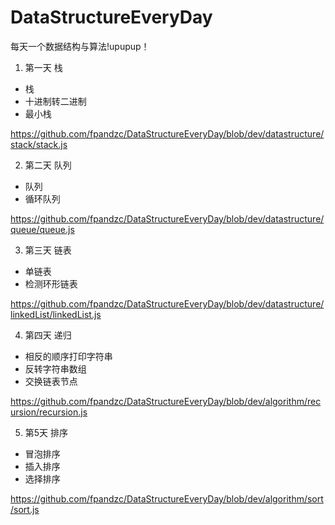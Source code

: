 # DataStructureEveryDay
每天一个数据结构与算法!upupup！

1. 第一天 栈 
- 栈 
- 十进制转二进制
- 最小栈

https://github.com/fpandzc/DataStructureEveryDay/blob/dev/datastructure/stack/stack.js

2. 第二天 队列
- 队列
- 循环队列

 https://github.com/fpandzc/DataStructureEveryDay/blob/dev/datastructure/queue/queue.js

3. 第三天 链表
- 单链表
- 检测环形链表

https://github.com/fpandzc/DataStructureEveryDay/blob/dev/datastructure/linkedList/linkedList.js

4. 第四天 递归
- 相反的顺序打印字符串
- 反转字符串数组
- 交换链表节点

https://github.com/fpandzc/DataStructureEveryDay/blob/dev/algorithm/recursion/recursion.js

5. 第5天 排序
- 冒泡排序
- 插入排序
- 选择排序

https://github.com/fpandzc/DataStructureEveryDay/blob/dev/algorithm/sort/sort.js
